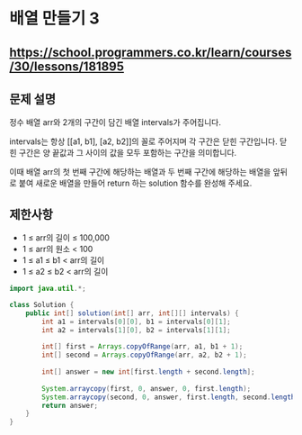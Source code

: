 # 배열 만들기 3
https://school.programmers.co.kr/learn/courses/30/lessons/181895
---
## 문제 설명
정수 배열 arr와 2개의 구간이 담긴 배열 intervals가 주어집니다.

intervals는 항상 [[a1, b1], [a2, b2]]의 꼴로 주어지며 각 구간은 닫힌 구간입니다. 닫힌 구간은 양 끝값과 그 사이의 값을 모두 포함하는 구간을 의미합니다.

이때 배열 arr의 첫 번째 구간에 해당하는 배열과 두 번째 구간에 해당하는 배열을 앞뒤로 붙여 새로운 배열을 만들어 return 하는 solution 함수를 완성해 주세요.

## 제한사항
+ 1 ≤ arr의 길이 ≤ 100,000
+ 1 ≤ arr의 원소 < 100
+ 1 ≤ a1 ≤ b1 < arr의 길이
+ 1 ≤ a2 ≤ b2 < arr의 길이
```java
import java.util.*;

class Solution {
    public int[] solution(int[] arr, int[][] intervals) {
        int a1 = intervals[0][0], b1 = intervals[0][1];
        int a2 = intervals[1][0], b2 = intervals[1][1];
        
        int[] first = Arrays.copyOfRange(arr, a1, b1 + 1);
        int[] second = Arrays.copyOfRange(arr, a2, b2 + 1);
        
        int[] answer = new int[first.length + second.length];
        
        System.arraycopy(first, 0, answer, 0, first.length);
        System.arraycopy(second, 0, answer, first.length, second.length);
        return answer;
    }
}
```